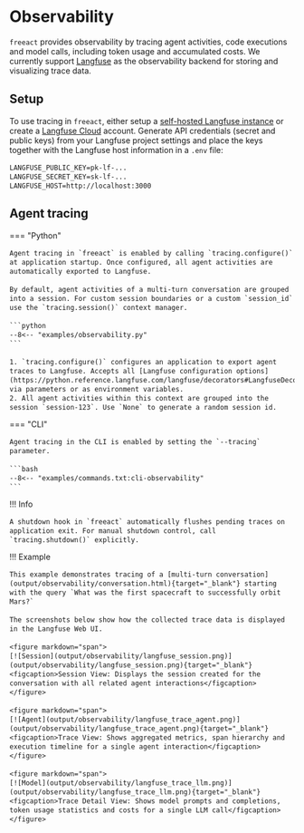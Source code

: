 # Observability

`freeact` provides observability by tracing agent activities, code executions and model calls, including token usage and accumulated costs. 
We currently support [Langfuse](https://langfuse.com) as the observability backend for storing and visualizing trace data.

## Setup

To use tracing in `freeact`, either setup a [self-hosted Langfuse instance](https://langfuse.com/self-hosting/docker-compose) or create a [Langfuse Cloud](https://cloud.langfuse.com/auth/sign-in) account. 
Generate API credentials (secret and public keys) from your Langfuse project settings and place the keys together with the Langfuse host information in a `.env` file:

```env title=".env"
LANGFUSE_PUBLIC_KEY=pk-lf-...
LANGFUSE_SECRET_KEY=sk-lf-...
LANGFUSE_HOST=http://localhost:3000
```

## Agent tracing

=== "Python"

    Agent tracing in `freeact` is enabled by calling `tracing.configure()` at application startup. Once configured, all agent activities are automatically exported to Langfuse.

    By default, agent activities of a multi-turn conversation are grouped into a session. For custom session boundaries or a custom `session_id` use the `tracing.session()` context manager.
    
    ```python
    --8<-- "examples/observability.py"
    ```

    1. `tracing.configure()` configures an application to export agent traces to Langfuse. Accepts all [Langfuse configuration options](https://python.reference.langfuse.com/langfuse/decorators#LangfuseDecorator.configure) via parameters or as environment variables.
    2. All agent activities within this context are grouped into the session `session-123`. Use `None` to generate a random session id.

=== "CLI"

    Agent tracing in the CLI is enabled by setting the `--tracing` parameter.

    ```bash
    --8<-- "examples/commands.txt:cli-observability"
    ```

!!! Info

    A shutdown hook in `freeact` automatically flushes pending traces on application exit. For manual shutdown control, call `tracing.shutdown()` explicitly.

!!! Example

    This example demonstrates tracing of a [multi-turn conversation](output/observability/conversation.html){target="_blank"} starting with the query `What was the first spacecraft to successfully orbit Mars?`

    The screenshots below show how the collected trace data is displayed in the Langfuse Web UI.

    <figure markdown="span">
    [![Session](output/observability/langfuse_session.png)](output/observability/langfuse_session.png){target="_blank"}
    <figcaption>Session View: Displays the session created for the conversation with all related agent interactions</figcaption>
    </figure>

    <figure markdown="span">
    [![Agent](output/observability/langfuse_trace_agent.png)](output/observability/langfuse_trace_agent.png){target="_blank"}
    <figcaption>Trace View: Shows aggregated metrics, span hierarchy and execution timeline for a single agent interaction</figcaption>
    </figure>

    <figure markdown="span">
    [![Model](output/observability/langfuse_trace_llm.png)](output/observability/langfuse_trace_llm.png){target="_blank"}
    <figcaption>Trace Detail View: Shows model prompts and completions, token usage statistics and costs for a single LLM call</figcaption>
    </figure>

